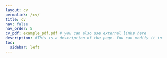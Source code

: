 ```yaml
---
layout: cv
permalink: /cv/
title: cv
nav: false
nav_order: 5
cv_pdf: example_pdf.pdf # you can also use external links here
description: #This is a description of the page. You can modify it in '_pages/cv.md'. You can also change or remove the top pdf download button.
toc:
  sidebar: left
---
```

